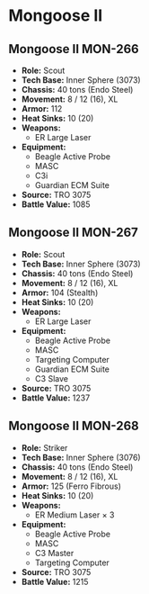 # Mongoose II
## Mongoose II MON-266
- **Role:** Scout
- **Tech Base:** Inner Sphere (3073)
- **Chassis:** 40 tons (Endo Steel)
- **Movement:** 8 / 12 (16), XL
- **Armor:** 112
- **Heat Sinks:** 10 (20)
- **Weapons:**
  - ER Large Laser
- **Equipment:**
  - Beagle Active Probe
  - MASC
  - C3i
  - Guardian ECM Suite
- **Source:** TRO 3075
- **Battle Value:** 1085

## Mongoose II MON-267
- **Role:** Scout
- **Tech Base:** Inner Sphere (3073)
- **Chassis:** 40 tons (Endo Steel)
- **Movement:** 8 / 12 (16), XL
- **Armor:** 104 (Stealth)
- **Heat Sinks:** 10 (20)
- **Weapons:**
  - ER Large Laser
- **Equipment:**
  - Beagle Active Probe
  - MASC
  - Targeting Computer
  - Guardian ECM Suite
  - C3 Slave
- **Source:** TRO 3075
- **Battle Value:** 1237

## Mongoose II MON-268
- **Role:** Striker
- **Tech Base:** Inner Sphere (3076)
- **Chassis:** 40 tons (Endo Steel)
- **Movement:** 8 / 12 (16), XL
- **Armor:** 125 (Ferro Fibrous)
- **Heat Sinks:** 10 (20)
- **Weapons:**
  - ER Medium Laser × 3
- **Equipment:**
  - Beagle Active Probe
  - MASC
  - C3 Master
  - Targeting Computer
- **Source:** TRO 3075
- **Battle Value:** 1215

